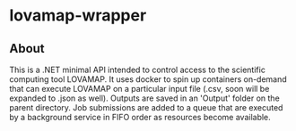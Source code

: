 # lovamap-wrapper

## About

This is a .NET minimal API intended to control access to the scientific computing tool LOVAMAP. It uses docker
to spin up containers on-demand that can execute LOVAMAP on a particular input file (.csv, soon will be expanded
to .json as well). Outputs are saved in an 'Output' folder on the parent directory. Job submissions are added
to a queue that are executed by a background service in FIFO order as resources become available. 